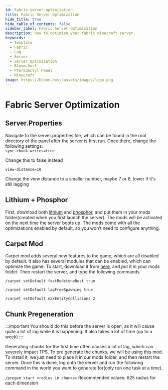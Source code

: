 ```yaml
---
id: fabric-server-optimization
title: Fabric Server Optimization
hide_title: true
hide_table_of_contents: false
sidebar_label: Fabric Server Optimization
description: How to optimize your fabric minecraft server. 
keywords:
  - Template
  - Fabric
  - Lag
  - Server
  - Server Optimization
  - Bloom.host
  - Pterodactyl Panel
  - Minecraft
image: https://bloom.host/assets/images/logo.png
---
```

# Fabric Server Optimization

## Server.Properties

Navigate to the server.properties file, which can be found in the root directory of the panel after the server is first run. Once there, change the following settings:  
`sync-chunk-writes=true`

Change this to false instead

`view-distance=10`

Change the view distance to a smaller number, maybe 7 or 8, lower if it's still lagging

## Lithium + Phosphor

First, download both [lithium](https://www.curseforge.com/minecraft/mc-mods/lithium) and [phosphor](https://www.curseforge.com/minecraft/mc-mods/phosphor), and put them in your mods folder(created when you first launch the server). The mods will be activated on the next time the server boots up. The mods come with all the optimizations enabled by default, so you won’t need to configure anything.

## Carpet Mod

Carpet mod adds several new features to the game, which are all disabled by default. It also has several modules that can be enabled, which can optimize the game. To start, download it from [here](https://www.curseforge.com/minecraft/mc-mods/carpet), and put it in your mods folder. Then restart the server, and type the following commands.

`/carpet setDefault fastRedstoneDust true`

`/carpet setDefault lagFreeSpawning true` 

`/carpet setDefault maxEntityCollisions 2`

## Chunk Pregeneration

:::important
You should do this before the server is open, as it will cause quite a lot of lag while it is happening. It also takes a lot of time (up to a week)
:::

Generating chunks for the first time often causes a lot of lag, which can severely impact TPS. To pre generate the chunks, we will be using [this](https://www.curseforge.com/minecraft/mc-mods/chunk-pregenerator-fabric) mod. To install it, we just need to place it in our mods folder, and then restart the server. Once this is done, log onto the server and run the following command in the world you want to generate for(only run one task at a time).

`/pregen start <radius in chunks>`
Recommended values: 625 radius for each dimension

